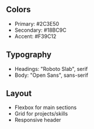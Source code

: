 
## Colors
- Primary: #2C3E50
- Secondary: #18BC9C
- Accent: #F39C12

## Typography
- Headings: "Roboto Slab", serif
- Body: "Open Sans", sans-serif

## Layout
- Flexbox for main sections
- Grid for projects/skills
- Responsive header